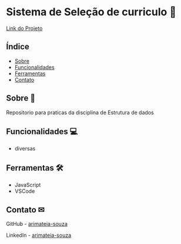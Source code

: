 # Sistema de Seleção de curriculo 📃

[Link do Projeto](https://github.com/arimateia-souza/Estrutura-de-Dados)

## Índice

- [Sobre](#sobre-)
- [Funcionalidades](#funcionalidades-)
- [Ferramentas](#ferramentas-)
- [Contato](#contato-)

## Sobre 📄

Repositorio para praticas da disciplina de Estrutura de dados

## Funcionalidades 💻

- diversas

## Ferramentas 🛠

- JavaScript
- VSCode
  
## Contato ✉

GitHub - [arimateia-souza](https://github.com/arimateia-souza)

LinkedIn - [arimateia-souza](https://github.com/arimateia-souza)
